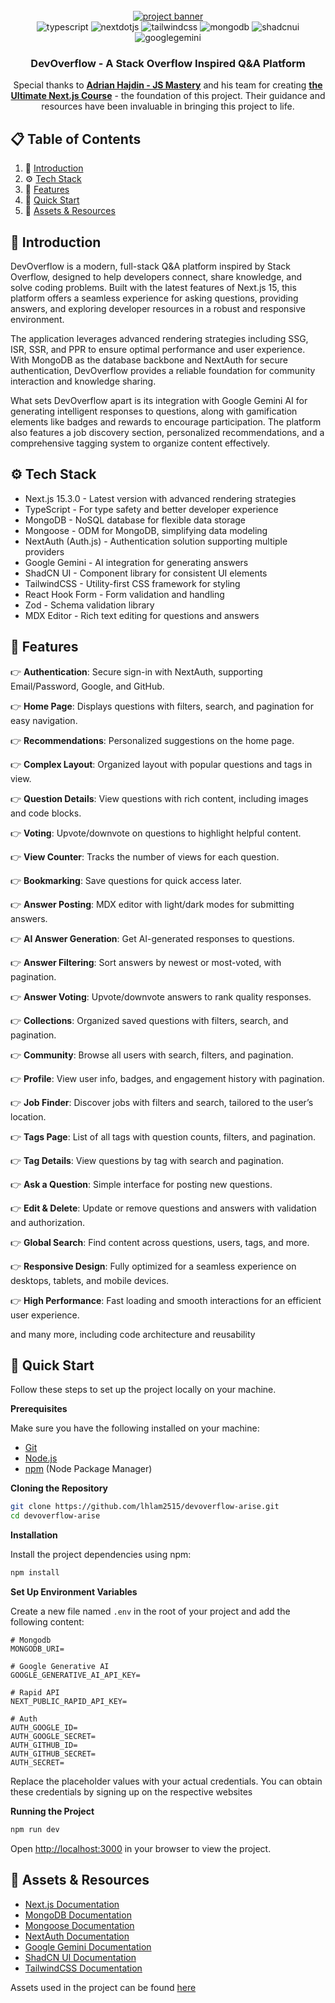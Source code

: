 <div align="center">
  <br />
    <a href="https://www.jsmastery.pro/ultimate-next-course" target="_blank">
      <img src="https://github.com/lhlam2515/nextjs15-devflow/blob/main/public/images/thumbnail.png" alt="project banner">
    </a>
  <br />

  <div>
    <img src="https://img.shields.io/badge/-TypeScript-black?style=for-the-badge&logoColor=white&logo=typescript&color=3178C6" alt="typescript" />
    <img src="https://img.shields.io/badge/-Next_JS-black?style=for-the-badge&logoColor=white&logo=nextdotjs&color=000000" alt="nextdotjs" />
    <img src="https://img.shields.io/badge/-Tailwind_CSS-black?style=for-the-badge&logoColor=white&logo=tailwindcss&color=06B6D4" alt="tailwindcss" />
    <img src="https://img.shields.io/badge/-MongoDB-black?style=for-the-badge&logoColor=white&logo=mongodb&color=47A248" alt="mongodb" />
    <img src="https://img.shields.io/badge/-ShadCN_UI-black?style=for-the-badge&logoColor=white&logo=shadcnui&color=000000" alt="shadcnui" />
    <img src="https://img.shields.io/badge/-Google_Gemini-black?style=for-the-badge&logoColor=298ffd&logo=googlegemini&color=412991" alt="googlegemini" />
  </div>
  <h3 align="center">DevOverflow - A Stack Overflow Inspired Q&A Platform</h3>  
   <p align="center">
     Special thanks to <a href="https://github.com/adrianhajdin" target="_blank"><b>Adrian Hajdin - JS Mastery</b></a> and his team for creating <a href="https://www.jsmastery.pro/ultimate-next-course" target="_blank"><b>the Ultimate Next.js Course</b></a> - the foundation of this project. Their guidance and resources have been invaluable in bringing this project to life.
  </p>
</div>

## 📋 <a name="table">Table of Contents</a>

1. 🤖 [Introduction](#introduction)
2. ⚙️ [Tech Stack](#tech-stack)
3. 🔋 [Features](#features)
4. 🤸 [Quick Start](#quick-start)
5. 🔗 [Assets & Resources](#links)

## <a name="introduction">🤖 Introduction</a>

DevOverflow is a modern, full-stack Q&A platform inspired by Stack Overflow, designed to help developers connect, share knowledge, and solve coding problems. Built with the latest features of Next.js 15, this platform offers a seamless experience for asking questions, providing answers, and exploring developer resources in a robust and responsive environment.

The application leverages advanced rendering strategies including SSG, ISR, SSR, and PPR to ensure optimal performance and user experience. With MongoDB as the database backbone and NextAuth for secure authentication, DevOverflow provides a reliable foundation for community interaction and knowledge sharing.

What sets DevOverflow apart is its integration with Google Gemini AI for generating intelligent responses to questions, along with gamification elements like badges and rewards to encourage participation. The platform also features a job discovery section, personalized recommendations, and a comprehensive tagging system to organize content effectively.

## <a name="tech-stack">⚙️ Tech Stack</a>

- Next.js 15.3.0 - Latest version with advanced rendering strategies
- TypeScript - For type safety and better developer experience
- MongoDB - NoSQL database for flexible data storage
- Mongoose - ODM for MongoDB, simplifying data modeling
- NextAuth (Auth.js) - Authentication solution supporting multiple providers
- Google Gemini - AI integration for generating answers
- ShadCN UI - Component library for consistent UI elements
- TailwindCSS - Utility-first CSS framework for styling
- React Hook Form - Form validation and handling
- Zod - Schema validation library
- MDX Editor - Rich text editing for questions and answers

## <a name="features">🔋 Features</a>

👉 **Authentication**: Secure sign-in with NextAuth, supporting Email/Password, Google, and GitHub.

👉 **Home Page**: Displays questions with filters, search, and pagination for easy navigation.

👉 **Recommendations**: Personalized suggestions on the home page.

👉 **Complex Layout**: Organized layout with popular questions and tags in view.

👉 **Question Details**: View questions with rich content, including images and code blocks.

👉 **Voting**: Upvote/downvote on questions to highlight helpful content.

👉 **View Counter**: Tracks the number of views for each question.

👉 **Bookmarking**: Save questions for quick access later.

👉 **Answer Posting**: MDX editor with light/dark modes for submitting answers.

👉 **AI Answer Generation**: Get AI-generated responses to questions.

👉 **Answer Filtering**: Sort answers by newest or most-voted, with pagination.

👉 **Answer Voting**: Upvote/downvote answers to rank quality responses.

👉 **Collections**: Organized saved questions with filters, search, and pagination.

👉 **Community**: Browse all users with search, filters, and pagination.

👉 **Profile**: View user info, badges, and engagement history with pagination.

👉 **Job Finder**: Discover jobs with filters and search, tailored to the user’s location.

👉 **Tags Page**: List of all tags with question counts, filters, and pagination.

👉 **Tag Details**: View questions by tag with search and pagination.

👉 **Ask a Question**: Simple interface for posting new questions.

👉 **Edit & Delete**: Update or remove questions and answers with validation and authorization.

👉 **Global Search**: Find content across questions, users, tags, and more.

👉 **Responsive Design**: Fully optimized for a seamless experience on desktops, tablets, and mobile devices.

👉 **High Performance**: Fast loading and smooth interactions for an efficient user experience.

and many more, including code architecture and reusability

## <a name="quick-start">🤸 Quick Start</a>

Follow these steps to set up the project locally on your machine.

**Prerequisites**

Make sure you have the following installed on your machine:

- [Git](https://git-scm.com/)
- [Node.js](https://nodejs.org/en)
- [npm](https://www.npmjs.com/) (Node Package Manager)

**Cloning the Repository**

```bash
git clone https://github.com/lhlam2515/devoverflow-arise.git
cd devoverflow-arise
```

**Installation**

Install the project dependencies using npm:

```bash
npm install
```

**Set Up Environment Variables**

Create a new file named `.env` in the root of your project and add the following content:

```env
# Mongodb
MONGODB_URI=

# Google Generative AI
GOOGLE_GENERATIVE_AI_API_KEY=

# Rapid API
NEXT_PUBLIC_RAPID_API_KEY=

# Auth
AUTH_GOOGLE_ID=
AUTH_GOOGLE_SECRET=
AUTH_GITHUB_ID=
AUTH_GITHUB_SECRET=
AUTH_SECRET=
```

Replace the placeholder values with your actual credentials. You can obtain these credentials by signing up on the respective websites

**Running the Project**

```bash
npm run dev
```

Open [http://localhost:3000](http://localhost:3000) in your browser to view the project.

## <a name="links">🔗 Assets & Resources</a>
- [Next.js Documentation](https://nextjs.org/docs)
- [MongoDB Documentation](https://www.mongodb.com/docs/)
- [Mongoose Documentation](https://mongoosejs.com/docs/)
- [NextAuth Documentation](https://next-auth.js.org/)
- [Google Gemini Documentation](https://developers.google.com/gemini)
- [ShadCN UI Documentation](https://ui.shadcn.com/)
- [TailwindCSS Documentation](https://tailwindcss.com/docs)

Assets used in the project can be found [here](https://drive.google.com/file/d/1nBru53dqIY4__A_WsburhpdiWUbdbncY/view?usp=sharing)
